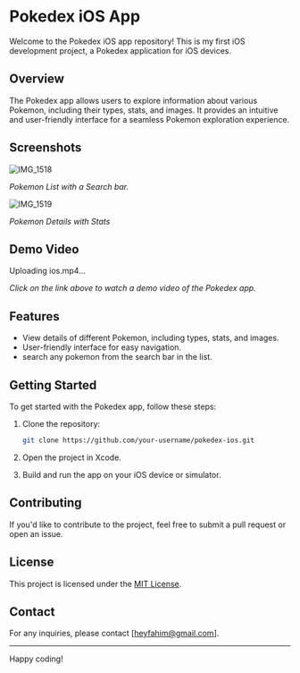 # Pokedex iOS App

Welcome to the Pokedex iOS app repository! This is my first iOS development project, a Pokedex application for iOS devices.

## Overview

The Pokedex app allows users to explore information about various Pokemon, including their types, stats, and images. It provides an intuitive and user-friendly interface for a seamless Pokemon exploration experience.

## Screenshots
![IMG_1518](https://github.com/ifahimkhan/Pokedex/assets/42889314/9169e082-48bf-4b94-bb6b-93006d2f52f0)

*Pokemon List with a Search bar.*

![IMG_1519](https://github.com/ifahimkhan/Pokedex/assets/42889314/ffbef616-347a-4ca4-815e-28c9e55333d8)

*Pokemon Details with Stats*

## Demo Video


Uploading ios.mp4…


*Click on the link above to watch a demo video of the Pokedex app.*

## Features

- View details of different Pokemon, including types, stats, and images.
- User-friendly interface for easy navigation.
- search any pokemon from the search bar in the list.

## Getting Started

To get started with the Pokedex app, follow these steps:

1. Clone the repository:

    ```bash
    git clone https://github.com/your-username/pokedex-ios.git
    ```

2. Open the project in Xcode.

3. Build and run the app on your iOS device or simulator.


## Contributing

If you'd like to contribute to the project, feel free to submit a pull request or open an issue.

## License

This project is licensed under the [MIT License](LICENSE).


## Contact

For any inquiries, please contact [heyfahim@gmail.com].

---

Happy coding!
